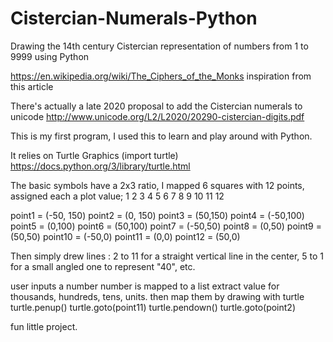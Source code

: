 # Cistercian-Numerals-Python
Drawing  the 14th century Cistercian representation of numbers from 1 to 9999 using Python 

https://en.wikipedia.org/wiki/The_Ciphers_of_the_Monks
inspiration from this article

There's actually a late 2020 proposal to add the Cistercian  numerals to unicode
http://www.unicode.org/L2/L2020/20290-cistercian-digits.pdf

This is my first program, I used this to learn and play around with Python.

It relies on Turtle Graphics  (import turtle)
https://docs.python.org/3/library/turtle.html

The basic symbols have a 2x3 ratio, I mapped 6 squares with 12 points, assigned each a plot value;
1   2  3
4   5  6
7   8  9
10 11 12

point1 = (-50, 150)
point2 = (0, 150)
point3 = (50,150)
point4 = (-50,100)
point5 = (0,100)
point6 = (50,100)
point7 = (-50,50)
point8 = (0,50)
point9 = (50,50)
point10 = (-50,0)
point11 = (0,0)
point12 = (50,0)

Then simply  drew lines : 2 to 11 for a straight vertical line in the center, 5 to 1 for a small angled one to represent "40", etc.

user inputs a  number
number is mapped to a list
extract value for thousands, hundreds, tens, units.
then map them by drawing with turtle 
turtle.penup()
turtle.goto(point11)
turtle.pendown()
turtle.goto(point2)

fun little project. 
